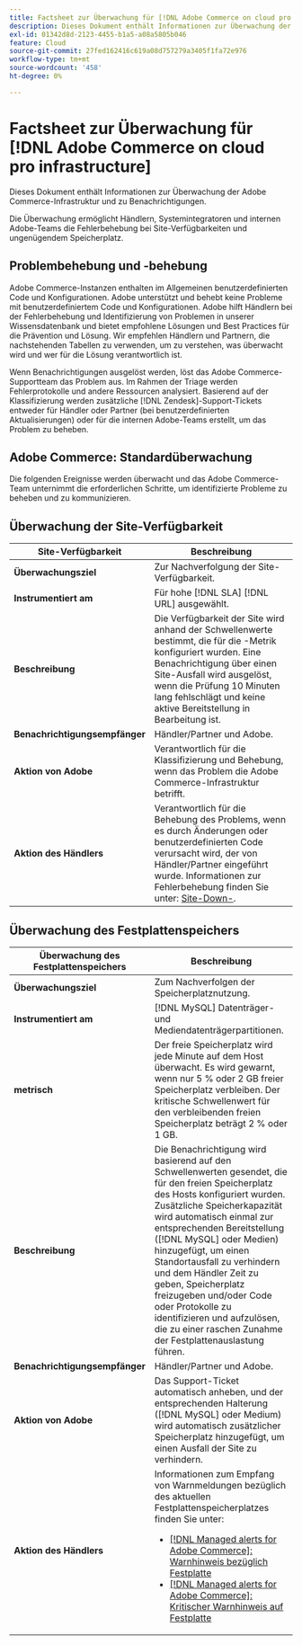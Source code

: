 ```yaml
---
title: Factsheet zur Überwachung für [!DNL Adobe Commerce on cloud pro infrastructure]
description: Dieses Dokument enthält Informationen zur Überwachung der Adobe Commerce-Infrastruktur und zu Benachrichtigungen.
exl-id: 01342d8d-2123-4455-b1a5-a08a5805b046
feature: Cloud
source-git-commit: 27fed162416c619a08d757279a3405f1fa72e976
workflow-type: tm+mt
source-wordcount: '458'
ht-degree: 0%

---
```



# Factsheet zur Überwachung für [!DNL Adobe Commerce on cloud pro infrastructure]

Dieses Dokument enthält Informationen zur Überwachung der Adobe Commerce-Infrastruktur und zu Benachrichtigungen.

Die Überwachung ermöglicht Händlern, Systemintegratoren und internen Adobe-Teams die Fehlerbehebung bei Site-Verfügbarkeiten und ungenügendem Speicherplatz.

## Problembehebung und -behebung

Adobe Commerce-Instanzen enthalten im Allgemeinen benutzerdefinierten Code und Konfigurationen. Adobe unterstützt und behebt keine Probleme mit benutzerdefiniertem Code und Konfigurationen. Adobe hilft Händlern bei der Fehlerbehebung und Identifizierung von Problemen in unserer Wissensdatenbank und bietet empfohlene Lösungen und Best Practices für die Prävention und Lösung. Wir empfehlen Händlern und Partnern, die nachstehenden Tabellen zu verwenden, um zu verstehen, was überwacht wird und wer für die Lösung verantwortlich ist.

Wenn Benachrichtigungen ausgelöst werden, löst das Adobe Commerce-Supportteam das Problem aus. Im Rahmen der Triage werden Fehlerprotokolle und andere Ressourcen analysiert. Basierend auf der Klassifizierung werden zusätzliche [!DNL Zendesk]-Support-Tickets entweder für Händler oder Partner (bei benutzerdefinierten Aktualisierungen) oder für die internen Adobe-Teams erstellt, um das Problem zu beheben.

## Adobe Commerce: Standardüberwachung

Die folgenden Ereignisse werden überwacht und das Adobe Commerce-Team unternimmt die erforderlichen Schritte, um identifizierte Probleme zu beheben und zu kommunizieren.

## Überwachung der Site-Verfügbarkeit

| Site-Verfügbarkeit | Beschreibung |
|------------|------------|
| **Überwachungsziel** | Zur Nachverfolgung der Site-Verfügbarkeit. |
| **Instrumentiert am** | Für hohe [!DNL SLA] [!DNL URL] ausgewählt. |
| **Beschreibung** | Die Verfügbarkeit der Site wird anhand der Schwellenwerte bestimmt, die für die -Metrik konfiguriert wurden. Eine Benachrichtigung über einen Site-Ausfall wird ausgelöst, wenn die Prüfung 10 Minuten lang fehlschlägt und keine aktive Bereitstellung in Bearbeitung ist. |
| **Benachrichtigungsempfänger** | Händler/Partner und Adobe. |
| **Aktion von Adobe** | Verantwortlich für die Klassifizierung und Behebung, wenn das Problem die Adobe Commerce-Infrastruktur betrifft. |
| **Aktion des Händlers** | Verantwortlich für die Behebung des Problems, wenn es durch Änderungen oder benutzerdefinierten Code verursacht wird, der von Händler/Partner eingeführt wurde. Informationen zur Fehlerbehebung finden Sie unter: [Site-Down-](https://experienceleague.adobe.com/docs/commerce-knowledge-base/kb/troubleshooting/site-down-or-unresponsive/magento-site-down-troubleshooter.html). |

## Überwachung des Festplattenspeichers

| Überwachung des Festplattenspeichers | Beschreibung |
|------------|------------|
| **Überwachungsziel** | Zum Nachverfolgen der Speicherplatznutzung. |
| **Instrumentiert am** | [!DNL MySQL] Datenträger- und Mediendatenträgerpartitionen. |
| **metrisch** | Der freie Speicherplatz wird jede Minute auf dem Host überwacht. Es wird gewarnt, wenn nur 5 % oder 2 GB freier Speicherplatz verbleiben. Der kritische Schwellenwert für den verbleibenden freien Speicherplatz beträgt 2 % oder 1 GB. |
| **Beschreibung** | Die Benachrichtigung wird basierend auf den Schwellenwerten gesendet, die für den freien Speicherplatz des Hosts konfiguriert wurden. Zusätzliche Speicherkapazität wird automatisch einmal zur entsprechenden Bereitstellung ([!DNL MySQL] oder Medien) hinzugefügt, um einen Standortausfall zu verhindern und dem Händler Zeit zu geben, Speicherplatz freizugeben und/oder Code oder Protokolle zu identifizieren und aufzulösen, die zu einer raschen Zunahme der Festplattenauslastung führen. |
| **Benachrichtigungsempfänger** | Händler/Partner und Adobe. |
| **Aktion von Adobe** | Das Support-Ticket automatisch anheben, und der entsprechenden Halterung ([!DNL MySQL] oder Medium) wird automatisch zusätzlicher Speicherplatz hinzugefügt, um einen Ausfall der Site zu verhindern. |
| **Aktion des Händlers** | Informationen zum Empfang von Warnmeldungen bezüglich des aktuellen Festplattenspeicherplatzes finden Sie unter: <ul><li>[[!DNL Managed alerts for Adobe Commerce]: Warnhinweis bezüglich Festplatte](https://experienceleague.adobe.com/en/docs/commerce-operations/tools/managed-alerts-for-adobe-commerce/managed-alerts-for-magento-commerce-disk-warning-alert)</li><li>[[!DNL Managed alerts for Adobe Commerce]: Kritischer Warnhinweis auf Festplatte](https://experienceleague.adobe.com/en/docs/commerce-operations/tools/managed-alerts-for-adobe-commerce/managed-alerts-for-magento-commerce-disk-critical-alert) </li></ul> |

